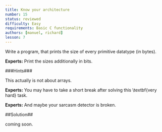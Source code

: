```yaml
---
title: Know your architecture
number: 15
status: reviewed
difficulty: Easy
requirements: Basic C functionality
authors: [manuel, richard]
lesson: 7
---
```


Write a program, that prints the size of every primitive datatype (in bytes).

**Experts:** Print the sizes additionally in bits.

###Hints###

This actually is not about arrays.

**Experts:** You may have to take a short break after solving this \textbf{very hard} task.

**Experts:** And maybe your sarcasm detector is broken.

##Solution##

coming soon.
